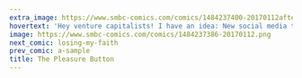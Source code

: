 ```yaml
---
extra_image: https://www.smbc-comics.com/comics/1484237400-20170112after.png
hovertext: 'Hey venture capitalists! I have an idea: New social media that ONLY shows you things that allow you to wallow in misery. As far as I can tell, that''s what people want anyway.'
image: https://www.smbc-comics.com/comics/1484237386-20170112.png
next_comic: losing-my-faith
prev_comic: a-sample
title: The Pleasure Button
---
```



